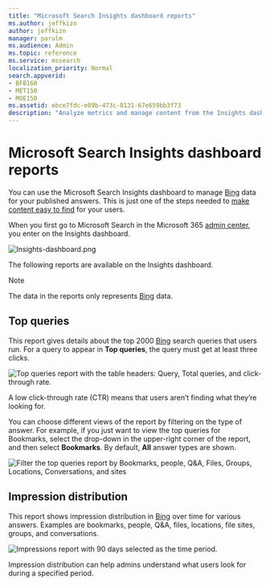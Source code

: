 ```yaml
---
title: "Microsoft Search Insights dashboard reports"
ms.author: jeffkizn
author: jeffkizn
manager: parulm
ms.audience: Admin
ms.topic: reference
ms.service: mssearch
localization_priority: Normal
search.appverid:
- BFB160
- MET150
- MOE150
ms.assetid: ebce7fdc-e89b-473c-8131-67e659bb3f73
description: "Analyze metrics and manage content from the Insights dashboard in Microsoft Search"
---
```


# Microsoft Search Insights dashboard reports

You can use the Microsoft Search Insights dashboard to manage [Bing](https://Bing.com) data for your published answers. This is just one of the steps needed to [make content easy to find](make-content-easy-to-find.md) for your users.

When you first go to Microsoft Search in the Microsoft 365 [admin center](https://admin.microsoft.com), you enter on the Insights dashboard.

![Insights-dashboard.png](media/Insights-dashboard.png)

The following reports are available on the Insights dashboard.

> [!NOTE]
> The data in the reports only represents [Bing](https://Bing.com) data.

## Top queries

This report gives details about the top 2000 [Bing](https://Bing.com) search queries that users run. For a query to appear in **Top queries**, the query must get at least three clicks.

![Top queries report with the table headers: Query, Total queries, and click-through rate.](media/Insights-topqueries.png)

A low click-through rate (CTR) means that users aren’t finding what they’re looking for.

You can choose different views of the report by filtering on the type of answer. For example, if you just want to view the top queries for Bookmarks, select the drop-down in the upper-right corner of the report, and then select **Bookmarks**. By default, **All** answer types are shown.

![Filter the top queries report by Bookmarks, people, Q&A, Files, Groups, Locations, Conversations, and sites](media/Insights-topqueries-dropdown.png)

## Impression distribution

This report shows impression distribution in [Bing](https://Bing.com) over time for various answers. Examples are bookmarks, people, Q&A, files, locations, file sites, groups, and conversations.

![Impressions report with 90 days selected as the time period.](media/Insights-impressions.png)

Impression distribution can help admins understand what users look for during a specified period.
